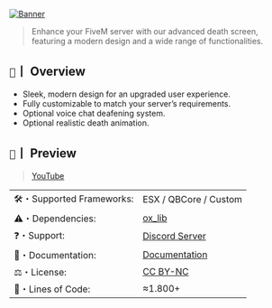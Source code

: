 [![Banner](https://i.imgur.com/pqcx26k.png)](https://discord.gg/jAnEnyGBef)

> Enhance your FiveM server with our advanced death screen, featuring a modern design and a wide range of functionalities.

## `📜`丨 Overview

- Sleek, modern design for an upgraded user experience.
- Fully customizable to match your server’s requirements.
- Optional voice chat deafening system.
- Optional realistic death animation.

## `📸`丨 Preview

> [YouTube](https://www.youtube.com/watch?v=8bjrRzsAj08)

|                           |                                                                                           |
| ------------------------- | ----------------------------------------------------------------------------------------- |
| 🛠️・Supported Frameworks: | ESX / QBCore / Custom                                                                     |
| ⚠️・Dependencies:         | [ox_lib](https://github.com/overextended/ox_lib/releases/)                                |
| ❓・Support:              | [Discord Server](https://discord.gg/jAnEnyGBef)                                           |
| 📄・Documentation:        | [Documentation](https://cloud-resources.gitbook.io/docs/free-resources/cloud-deathscreen) |
| ⚖️・License:              | [CC BY-NC](https://creativecommons.org/licenses/by-nc/4.0/)                               |
| 📄・Lines of Code:        | ≈1.800+                                                                                   |
